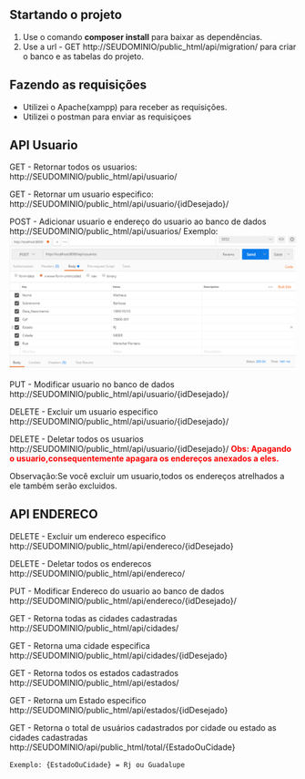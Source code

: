 
## Startando o projeto

1) Use o comando <strong>composer install</strong> para baixar as dependências.
2) Use a url - GET http://SEUDOMINIO/public_html/api/migration/ para criar o banco e as tabelas do projeto.

## Fazendo as requisições

 - Utilizei o Apache(xampp) para receber as requisições.
 - Utilizei o postman para enviar as requisiçoes

## API Usuario

  GET - Retornar todos os usuarios: http://SEUDOMINIO/public_html/api/usuario/

  GET - Retornar um usuario especifico: http://SEUDOMINIO/public_html/api/usuario/{idDesejado}/

  POST - Adicionar usuario e endereço do usuario ao banco de dados http://SEUDOMINIO/public_html/api/usuarios/
    Exemplo: <img src="post_usuario.png"></img>

  PUT - Modificar usuario no banco de dados http://SEUDOMINIO/public_html/api/usuario/{idDesejado}/

  DELETE - Excluir um usuario especifico http://SEUDOMINIO/public_html/api/usuario/{idDesejado}/
 
  DELETE - Deletar todos os usuarios http://SEUDOMINIO/public_html/api/usuario/{idDesejado}/
    <strong style="color:red">Obs: Apagando o usuario,consequentemente apagara os endereços anexados a eles.</strong>

  Observação:Se você excluir um usuario,todos os endereços atrelhados a ele também serão excluidos.
## API ENDERECO

  DELETE - Excluir um endereco especifico http://SEUDOMINIO/public_html/api/endereco/{idDesejado}

  DELETE - Deletar todos os enderecos http://SEUDOMINIO/public_html/api/endereco/

  PUT - Modificar Endereco do usuario ao banco de dados http://SEUDOMINIO/public_html/api/endereco/{idDesejado}/

  GET - Retorna todas as cidades cadastradas http://SEUDOMINIO/public_html/api/cidades/

  GET - Retorna uma cidade especifica http://SEUDOMINIO/public_html/api/cidades/{idDesejado}

  GET - Retorna todos os estados cadastrados http://SEUDOMINIO/public_html/api/estados/

  GET - Retorna um Estado especifico http://SEUDOMINIO/public_html/api/estados/{idDesejado}

  GET - Retorna o total de usuários cadastrados por cidade ou estado as cidades cadastradas 
  http://SEUDOMINIO/api/public_html/total/{EstadoOuCidade}

    Exemplo: {EstadoOuCidade} = Rj ou Guadalupe